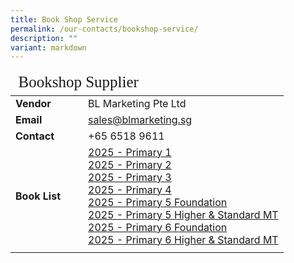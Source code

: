 ```yaml
---
title: Book Shop Service
permalink: /our-contacts/bookshop-service/
description: ""
variant: markdown
---
```

<table style="font-size:16px">
	<thead>
		<tr><td style="font-family:impact; font-size:25px" colspan="2">Bookshop Supplier</td></tr>
	</thead>
	<tbody>
		<tr>
			<td width="100" style="font-weight:bold">Vendor</td>
			<td>BL Marketing Pte Ltd</td>
		</tr>
		<tr>
			<td style="font-weight:bold">Email</td>
			<td><a target="_blank" href="mailto:sales@blmarketing.sg">sales@blmarketing.sg</a></td>
		</tr>
		<tr>
			<td style="font-weight:bold">Contact</td>
			<td>+65 6518 9611</td>
		</tr>
		<tr>
			<td style="font-weight:bold">Book List</td>
			<td><a href="https://drive.google.com/file/d/1F0gRVaXqTcVwhSG24KH-06lepMKVt57j/view?usp=drive_link" target="_blank">2025 - Primary 1</a><br>
				<a href="https://drive.google.com/file/d/1trgP1lDuzlKyhe6RdGa4mx0OdFT80cMC/view?usp=drive_link" target="_blank">2025 - Primary 2</a><br>
				<a href="https://drive.google.com/file/d/1rFITitWGu1O61Xfy81U7mM3VbyV96cEj/view?usp=drive_link" target="_blank">2025 - Primary 3</a><br>
				<a href="https://drive.google.com/file/d/1PMUoeZJZJmeYwAoXGcyHMTPxVxYD6ZQk/view?usp=drive_link" target="_blank">2025 - Primary 4</a><br>
				<a href="https://drive.google.com/file/d/13G3bQ-OAnh7xmpvIOoaZY4aL5oLujMzG/view?usp=drive_link" target="_blank">2025 - Primary 5 Foundation</a><br>
				<a href="https://drive.google.com/file/d/1rk0LvVVAI1ZpQ3BnWZ1DrJvl8k7QaKra/view?usp=drive_link" target="_blank">2025 - Primary 5 Higher &amp; Standard MT</a><br>
				<a href="https://drive.google.com/file/d/1TMT-Eixnu1UV7DQh9vxDhKJAnfE6nuIo/view?usp=drive_link" target="_blank">2025 - Primary 6 Foundation</a><br>
				<a href="https://drive.google.com/file/d/1ibGmGzwUn3TlSsRfpaUqR3LX-UkP0_sG/view?usp=drive_link" target="_blank">2025 - Primary 6 Higher &amp; Standard MT</a><br>
			</td>
		</tr>
		<tr><td></td></tr>
	</tbody>
</table>